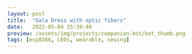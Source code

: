 ```yaml
---
layout: post
title:  "Gala Dress with optic fibers"
date:   2022-05-04 15:39:40
preview: /assets/img/projects/companion-bot/bot_thumb.png
tags: [esp8266, LEDs, wearable, sewing]
---
```

